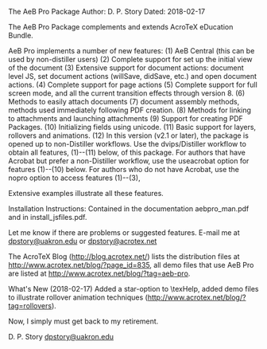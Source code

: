 The AeB Pro Package
Author: D. P. Story
Dated: 2018-02-17

The AeB Pro Package complements and extends AcroTeX eDucation Bundle.

AeB Pro implements a number of new features:
    (1) AeB Central (this can be used by non-distiller users)
    (2) Complete support for set up the initial view of the document
    (3) Extensive support for document actions: document level JS,
        set document actions (willSave, didSave, etc.) and open
        document actions. (4) Complete support for page actions (5)
        Complete support for full screen mode, and all the current
        transition effects through version 8.
    (6) Methods to easily attach documents
    (7) document assembly methods, methods used immediately following
        PDF creation.
    (8) Methods for linking to attachments and launching attachments
    (9) Support for creating PDF Packages.
   (10) Initializing fields using unicode.
   (11) Basic support for layers, rollovers and animations.
   (12) In this version (v2.1 or later), the package is opened up to 
        non-Distiller workflows. Use the dvips/Distiller workflow to obtain all 
        features, (1)--(11) below, of this package. For authors that have Acrobat 
        but prefer a non-Distiller workflow, use the useacrobat option for 
        features (1)--(10) below. For authors who do not have Acrobat, use the 
        nopro option to access features (1)--(3), 

Extensive examples illustrate all these features.

Installation Instructions: Contained in the documentation
aebpro_man.pdf and in install_jsfiles.pdf.

Let me know if there are problems or suggested features.  E-mail
me at dpstory@uakron.edu or dpstory@acrotex.net

The AcroTeX Blog (http://blog.acrotex.net/) lists the distribution files at
http://www.acrotex.net/blog/?page_id=835, all demo files that use AeB Pro
are listed at http://www.acrotex.net/blog/?tag=aeb-pro.

What's New (2018-02-17) Added a star-option to \texHelp, added demo files to 
illustrate rollover animation techniques (http://www.acrotex.net/blog/?tag=rollovers). 

Now, I simply must get back to my retirement.

D. P. Story
dpstory@uakron.edu
